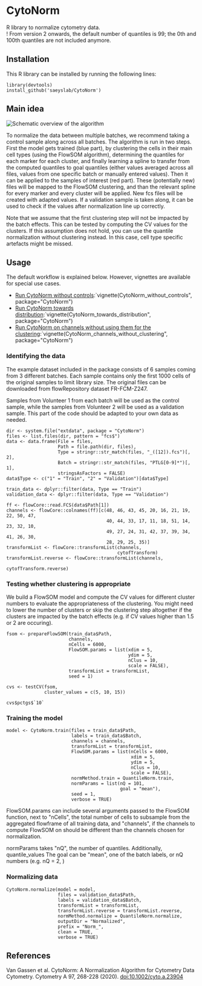 # CytoNorm
R library to normalize cytometry data.  
! From version 2 onwards, the default number of quantiles is 99; the 0th and 100th quantiles are not included anymore.

## Installation

This R library can be installed by running the following lines:

```{r}
library(devtools)
install_github('saeyslab/CytoNorm')
```

## Main idea
![Schematic overview of the algorithm](man/figures/algorithm_overview.PNG)

To normalize the data between multiple batches, we recommend taking a control sample along across all batches.
The algorithm is run in two steps. First the model gets trained (blue part), by clustering the cells in their main cell types (using the FlowSOM algorithm), determining the quantiles for each marker for each cluster, and finally learning a spline to transfer from the computed quantiles to goal quantiles (either values averaged across all files, values from one specific batch or manually entered values). Then it can be applied to the samples of interest (red part). These (potentially new) files will be mapped to the FlowSOM clustering, and than the relevant spline for every marker and every cluster will be applied. New fcs files will be created with adapted values. If a validation sample is taken along, it can be used to check if the values after normalization line up correctly.

Note that we assume that the first clustering step will not be impacted by the batch effects. This can be tested by computing the CV values for the clusters. If this assumption does not hold, you can use the quantile normalization without clustering instead. In this case, cell type specific artefacts might be missed.

## Usage
The default workflow is explained below. However, vignettes are available for special use cases.
- [Run CytoNorm without controls](vignettes/CytoNorm_without_controls.md):`vignette(CytoNorm_without_controls", package="CytoNorm")
- [Run CytoNorm towards distribution](vignettes/CytoNorm_towards_distribution.md):`vignette(CytoNorm_towards_distribution", package="CytoNorm")
- [Run CytoNorm on channels without using them for the clustering](vignettes/CytoNorm_channels_without_clustering.md):`vignette(CytoNorm_channels_without_clustering", package="CytoNorm")

### Identifying the data

The example dataset included in the package consists of 6 samples coming from 3 different batches. Each sample contains only the first 1000 cells of the original samples to limit library size. The original files can be downloaded from flowRepository dataset FR-FCM-Z247.

Samples from Volunteer 1 from each batch will be used as the control sample, while the samples from Volunteer 2 will be used as a validation sample. This part of the code should be adapted to your own data as needed.

```{r}
dir <- system.file("extdata", package = "CytoNorm")
files <- list.files(dir, pattern = "fcs$")
data <- data.frame(File = files,
                   Path = file.path(dir, files),
                   Type = stringr::str_match(files, "_([12]).fcs")[, 2],
                   Batch = stringr::str_match(files, "PTLG[0-9]*")[, 1],
                   stringsAsFactors = FALSE)
data$Type <- c("1" = "Train", "2" = "Validation")[data$Type]

train_data <- dplyr::filter(data, Type == "Train")
validation_data <- dplyr::filter(data, Type == "Validation")

ff <- flowCore::read.FCS(data$Path[1])
channels <- flowCore::colnames(ff)[c(48, 46, 43, 45, 20, 16, 21, 19, 22, 50, 47,
                                     40, 44, 33, 17, 11, 18, 51, 14, 23, 32, 10,
                                     49, 27, 24, 31, 42, 37, 39, 34, 41, 26, 30, 
                                     28, 29, 25, 35)]
transformList <- flowCore::transformList(channels,
                                         cytofTransform)
transformList.reverse <- flowCore::transformList(channels,
                                                 cytofTransform.reverse)
```

### Testing whether clustering is appropriate

We build a FlowSOM model and compute the CV values for different cluster numbers to evaluate the appropriateness of the clustering. You might need to lower the number of clusters or skip the clustering step altogether if the clusters are impacted by the batch effects (e.g. if CV values higher than 1.5 or 2 are occuring).

```{r}
fsom <- prepareFlowSOM(train_data$Path,
                       channels,
                       nCells = 6000,
                       FlowSOM.params = list(xdim = 5,
                                             ydim = 5,
                                             nClus = 10,
                                             scale = FALSE),
                       transformList = transformList,
                       seed = 1)
                       
cvs <- testCV(fsom,
              cluster_values = c(5, 10, 15)) 
              
cvs$pctgs$`10`
```

### Training the model

```{r}
model <- CytoNorm.train(files = train_data$Path,
                        labels = train_data$Batch,
                        channels = channels,
                        transformList = transformList,
                        FlowSOM.params = list(nCells = 6000, 
                                              xdim = 5,
                                              ydim = 5,
                                              nClus = 10,
                                              scale = FALSE),
                        normMethod.train = QuantileNorm.train,
                        normParams = list(nQ = 101,
                                          goal = "mean"),
                        seed = 1,
                        verbose = TRUE)
```

FlowSOM.params can include several arguments passed to the FlowSOM function, next to "nCells", the total number of cells to subsample from the aggregated flowframe of all training data, and "channels", if the channels to compute FlowSOM on should be different than the channels chosen for normalization.

normParams takes "nQ", the number of quantiles. Additionally, quantile_values
The goal can be "mean", one of the batch labels, or nQ numbers (e.g. nQ = 2, )

### Normalizing data

```{r}
CytoNorm.normalize(model = model,
                   files = validation_data$Path,
                   labels = validation_data$Batch,
                   transformList = transformList,
                   transformList.reverse = transformList.reverse,
                   normMethod.normalize = QuantileNorm.normalize,
                   outputDir = "Normalized",
                   prefix = "Norm_",
                   clean = TRUE,
                   verbose = TRUE)
```

## References
Van Gassen et al. CytoNorm: A Normalization Algorithm for Cytometry Data
Cytometry. Cytometry A 97, 268-228 (2020). <doi:10.1002/cyto.a.23904>
